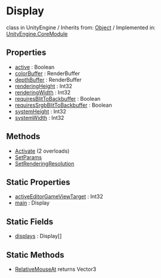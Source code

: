 # Display
class in UnityEngine
 / Inherits from: <a href="https://docs.unity3d.com/6000.0/Documentation/ScriptReference/Object.html">Object</a> / Implemented in: <a href="https://docs.unity3d.com/6000.0/Documentation/ScriptReference/UnityEngine.CoreModule.html">UnityEngine.CoreModule</a>

## Properties
- <a href="https://docs.unity3d.com/6000.0/Documentation/ScriptReference/Display-active.html">active</a> : Boolean
- <a href="https://docs.unity3d.com/6000.0/Documentation/ScriptReference/Display-colorBuffer.html">colorBuffer</a> : RenderBuffer
- <a href="https://docs.unity3d.com/6000.0/Documentation/ScriptReference/Display-depthBuffer.html">depthBuffer</a> : RenderBuffer
- <a href="https://docs.unity3d.com/6000.0/Documentation/ScriptReference/Display-renderingHeight.html">renderingHeight</a> : Int32
- <a href="https://docs.unity3d.com/6000.0/Documentation/ScriptReference/Display-renderingWidth.html">renderingWidth</a> : Int32
- <a href="https://docs.unity3d.com/6000.0/Documentation/ScriptReference/Display-requiresBlitToBackbuffer.html">requiresBlitToBackbuffer</a> : Boolean
- <a href="https://docs.unity3d.com/6000.0/Documentation/ScriptReference/Display-requiresSrgbBlitToBackbuffer.html">requiresSrgbBlitToBackbuffer</a> : Boolean
- <a href="https://docs.unity3d.com/6000.0/Documentation/ScriptReference/Display-systemHeight.html">systemHeight</a> : Int32
- <a href="https://docs.unity3d.com/6000.0/Documentation/ScriptReference/Display-systemWidth.html">systemWidth</a> : Int32

## Methods
- <a href="https://docs.unity3d.com/6000.0/Documentation/ScriptReference/Display.Activate.html">Activate</a> (2 overloads)
- <a href="https://docs.unity3d.com/6000.0/Documentation/ScriptReference/Display.SetParams.html">SetParams</a>
- <a href="https://docs.unity3d.com/6000.0/Documentation/ScriptReference/Display.SetRenderingResolution.html">SetRenderingResolution</a>

## Static Properties
- <a href="https://docs.unity3d.com/6000.0/Documentation/ScriptReference/Display-activeEditorGameViewTarget.html">activeEditorGameViewTarget</a> : Int32
- <a href="https://docs.unity3d.com/6000.0/Documentation/ScriptReference/Display-main.html">main</a> : Display

## Static Fields
- <a href="https://docs.unity3d.com/6000.0/Documentation/ScriptReference/Display-displays.html">displays</a> : Display[]

## Static Methods
- <a href="https://docs.unity3d.com/6000.0/Documentation/ScriptReference/Display.RelativeMouseAt.html">RelativeMouseAt</a> returns Vector3
